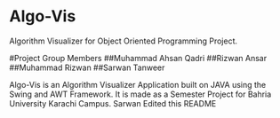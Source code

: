 # Algo-Vis
Algorithm Visualizer for Object Oriented Programming Project.

#Project Group Members
##Muhammad Ahsan Qadri
##Rizwan Ansar
##Muhammad Rizwan
##Sarwan Tanweer

Algo-Vis is an Algorithm Visualizer Application built on JAVA using the Swing and AWT Framework. It is made as a Semester Project for Bahria University Karachi Campus.
Sarwan Edited this README
